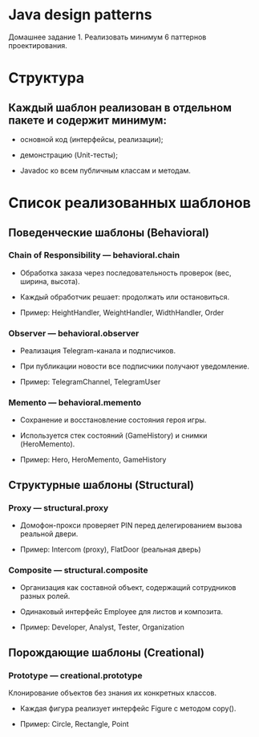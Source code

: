 # Java design patterns

Домашнее задание 1. Реализовать минимум 6 паттернов проектирования.

# Структура

## Каждый шаблон реализован в отдельном пакете и содержит минимум:

- основной код (интерфейсы, реализации);

- демонстрацию (Unit-тесты);

- Javadoc ко всем публичным классам и методам.

# Список реализованных шаблонов

## Поведенческие шаблоны (Behavioral)

### Chain of Responsibility — behavioral.chain

- Обработка заказа через последовательность проверок (вес, ширина, высота).

- Каждый обработчик решает: продолжать или остановиться.

- Пример: HeightHandler, WeightHandler, WidthHandler, Order

### Observer — behavioral.observer

- Реализация Telegram-канала и подписчиков.

- При публикации новости все подписчики получают уведомление.

- Пример: TelegramChannel, TelegramUser

### Memento — behavioral.memento

- Сохранение и восстановление состояния героя игры.

- Используется стек состояний (GameHistory) и снимки (HeroMemento).

- Пример: Hero, HeroMemento, GameHistory

## Структурные шаблоны (Structural)

### Proxy — structural.proxy

- Домофон-прокси проверяет PIN перед делегированием вызова реальной двери.

- Пример: Intercom (proxy), FlatDoor (реальная дверь)

### Composite — structural.composite

- Организация как составной объект, содержащий сотрудников разных ролей.

- Одинаковый интерфейс Employee для листов и композита.

- Пример: Developer, Analyst, Tester, Organization


## Порождающие шаблоны (Creational)

### Prototype — creational.prototype

Клонирование объектов без знания их конкретных классов.

- Каждая фигура реализует интерфейс Figure с методом copy().

- Пример: Circle, Rectangle, Point